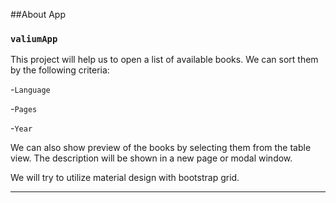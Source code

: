 ##About App

### `valiumApp`

This project will help us to open a list of available books.
We can sort them by the following criteria:

-`Language`

-`Pages`

-`Year`

We can also show preview of the books by selecting them from the table view. The description will be shown in a new page or modal window.

We will try to utilize material design with bootstrap grid.

---
